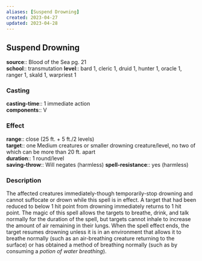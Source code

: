 ```yaml
---
aliases: [Suspend Drowning]
created: 2023-04-27
updated: 2023-04-28
---
```


## Suspend Drowning

**source**:: Blood of the Sea pg. 21  
**school**:: transmutation
**level**:: bard 1, cleric 1, druid 1, hunter 1, oracle 1, ranger 1, skald 1, warpriest 1

### Casting

**casting-time**:: 1 immediate action  
**components**:: V

### Effect

**range**:: close (25 ft. + 5 ft./2 levels)  
**target**:: one Medium creatures or smaller drowning creature/level, no two of which can be more than 20 ft. apart  
**duration**:: 1 round/level  
**saving-throw**:: Will negates (harmless)
**spell-resistance**:: yes (harmless)

### Description

The affected creatures immediately-though temporarily-stop drowning and cannot suffocate or drown while this spell is in effect. A target that had been reduced to below 1 hit point from drowning immediately returns to 1 hit point. The magic of this spell allows the targets to breathe, drink, and talk normally for the duration of the spell, but targets cannot inhale to increase the amount of air remaining in their lungs. When the spell effect ends, the target resumes drowning unless it is in an environment that allows it to breathe normally (such as an air-breathing creature returning to the surface) or has obtained a method of breathing normally (such as by consuming a *potion of water breathing*).

